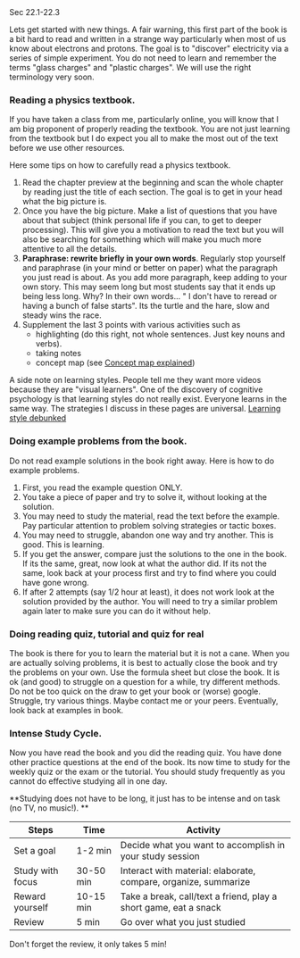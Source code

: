 <stop-note title="Read Knight 4ed" icon="stopnoteicons:book-icon">
<span slot="message">Sec 22.1-22.3</span>
</stop-note>

Lets get started with new things. A fair warning, this first part of the book is a bit hard to read and written in a strange way particularly when most of us know about electrons and protons. The goal is to "discover" electricity via a series of simple experiment. You do not need to learn and remember the terms "glass charges" and "plastic charges". We will use the right terminology very soon. 

### Reading a physics textbook. 

If you have taken a class from me, particularly online, you will know that I am big proponent of properly reading the textbook. You are not just learning from the textbook but I do expect you all to make the most out of the text before we use other resources. 

Here some tips on how to carefully read a physics textbook.   

1. Read the chapter preview at the beginning and scan the whole chapter by reading just the title of each section. The goal is to get in your head what the big picture is. 
2. Once you have the big picture. Make a list of questions that you have about that subject (think personal life if you can, to get to deeper processing). This will give you a motivation to read the text but you will also be searching for something which will make you much more attentive to all the details. 
3. **Paraphrase: rewrite briefly in your own words**. Regularly stop yourself and paraphrase (in your mind or better on paper) what the paragraph you just read is about. As you add more paragraph, keep adding to your own story. This may seem long but most students say that it ends up being less long. Why? In their own words... " I don't have to reread or having a bunch of false starts". Its the turtle and the hare, slow and steady wins the race.  
4. Supplement the last 3 points with various activities such as 
    * highlighting (do this right, not whole sentences. Just key nouns and verbs). 
    * taking notes
    * concept map (see <a target = "_blank" href="https://www.lucidchart.com/pages/concept-map">Concept map explained</a>) 


<lrndesign-sidenote label="Instructor Note" icon="bookmark" bg-color="#c2e5f2">
A side note on learning styles. People tell me they want more videos because they are "visual learners". One of the discovery of cognitive psychology is that learning styles do not really exist. Everyone learns in the same way.  The strategies I discuss in these pages are universal. 
<a target = "_blank" href="https://www.psychologicalscience.org/news/releases/learning-styles-debunked-there-is-no-evidence-supporting-auditory-and-visual-learning-psychologists-say.html">Learning style debunked</a>
</lrndesign-sidenote>

### Doing example problems from the book. 

Do not read example solutions in the book right away. Here is how to do example problems. 

1. First, you read the example question ONLY.
2. You take a piece of paper and try to solve it, without looking at the solution. 
3. You may need to study the material, read the text before the example. Pay particular attention to problem solving strategies or tactic boxes. 
4. You may need to struggle, abandon one way and try another. This is good. This is learning. 
4. If you get the answer, compare just the solutions to the one in the book. If its the same, great, now look at what the author did. If its not the same, look back at your process first and try to find where you could have gone wrong. 
5. If after 2 attempts (say 1/2 hour at least), it does not work look at the solution provided by the author. You will need to try a similar problem again later to make sure you can do it without help.  


### Doing reading quiz, tutorial and quiz for real

The book is there for you to learn the material but it is not a cane. When you are actually solving problems, it is best to actually close the book and try the problems on your own.  Use the formula sheet but close the book. It is ok (and good) to struggle on a question for a while, try different methods. Do not be too quick on the draw to get your book or (worse) google. Struggle, try various things. Maybe contact me or your peers. Eventually, look back at examples in book. 
    
### Intense Study Cycle. 

Now you have read the book and you did the reading quiz.  You have done other practice questions at the end of the book. Its now time to study for the weekly quiz or the exam or the tutorial. You should study frequently as you cannot do effective studying all in one day. 

**Studying does not have to be long, it just has to be intense and on task (no TV, no music!). **

|Steps|Time|Activity|
|---|---|---|
|Set a goal| 1-2 min| Decide what you want to accomplish in your study session|
|Study with focus|30-50 min| Interact with material: elaborate, compare, organize, summarize|
|Reward yourself| 10-15 min| Take a break, call/text a friend, play a short game, eat a snack|
|Review| 5 min| Go over what you just studied

Don't forget the review, it only takes 5 min!
